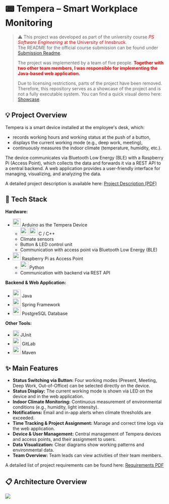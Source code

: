 <link rel="stylesheet" type='text/css' href="https://cdn.jsdelivr.net/gh/devicons/devicon@latest/devicon.min.css"/>

# :pager: Tempera – Smart Workplace Monitoring

> :warning: This project was developed as part of the university course <span style="color:red">*PS Software Engineering* at the University of Innsbruck</span>.  
> The README for the official course submission can be found under [Submission Readme](README_submission.md).  
>   
> The project was implemented by a team of five people. <span style="color:red">**Together with two other team members, I was responsible for implementing the Java-based web application.**</span>  
>   
> Due to licensing restrictions, parts of the project have been removed. Therefore, this repository serves as a showcase of the project and is not a fully executable system. You can find a quick visual demo here:  [Showcase](presentations/demo.md).

## :bulb: Project Overview

Tempera is a smart device installed at the employee's desk, which:
- records working hours and working status at the push of a button,
- displays the current working mode (e.g., deep work, meeting),
- continuously measures the indoor climate (temperature, humidity, etc.).

The device communicates via Bluetooth Low Energy (BLE) with a Raspberry Pi (Access Point), which collects the data and forwards it via a REST API to a central backend. A web application provides a user-friendly interface for managing, visualizing, and analyzing the data.

A detailed project description is available here: [Project Description (PDF)](artefacts/Projektidee.pdf)

## :wrench: Tech Stack

**Hardware:**
- <img src="https://cdn.jsdelivr.net/gh/devicons/devicon@latest/icons/arduino/arduino-original-wordmark.svg" width=25/> Arduino as the Tempera Device  
  - <img src="https://cdn.jsdelivr.net/gh/devicons/devicon@latest/icons/c/c-original.svg" width=25/> <img src="https://cdn.jsdelivr.net/gh/devicons/devicon@latest/icons/cplusplus/cplusplus-original.svg" width=25/>   C / C++
  - Climate sensors  
  - Button & LED control unit  
  - Communication with access point via Bluetooth Low Energy (BLE)
- <img src="https://cdn.jsdelivr.net/gh/devicons/devicon@latest/icons/raspberrypi/raspberrypi-original.svg" width=25/> Raspberry Pi as Access Point
    - <img src="https://cdn.jsdelivr.net/gh/devicons/devicon@latest/icons/python/python-original.svg" width=25/> Python
    - Communication with backend via REST API

**Backend & Web Application:**
- <img src="https://cdn.jsdelivr.net/gh/devicons/devicon@latest/icons/java/java-original.svg" width=25/> Java  
- <img src="https://cdn.jsdelivr.net/gh/devicons/devicon@latest/icons/spring/spring-original.svg" width=25/> Spring Framework  
- <img src="https://cdn.jsdelivr.net/gh/devicons/devicon@latest/icons/postgresql/postgresql-original.svg" width=25/> PostgreSQL Database  

**Other Tools:**
- <img src="https://cdn.jsdelivr.net/gh/devicons/devicon@latest/icons/junit/junit-original.svg" width=20/> JUnit  
- <img src="https://cdn.jsdelivr.net/gh/devicons/devicon@latest/icons/gitlab/gitlab-original.svg" width=25/> GitLab  
- <img src="https://cdn.jsdelivr.net/gh/devicons/devicon@latest/icons/maven/maven-original.svg" width=25/> Maven


## :sparkles: Main Features

- **Status Switching via Button:** Four working modes (Present, Meeting, Deep Work, Out-of-Office) can be selected directly on the device.
- **Status Display:** The current working mode is shown via LED on the device and in the web application.
- **Indoor Climate Monitoring:** Continuous measurement of environmental conditions (e.g., humidity, light intensity).
- **Notifications:** Email and in-app alerts when climate thresholds are exceeded.
- **Time Tracking & Project Assignment:** Manage and correct time logs via the web application.
- **Device & User Management:** Central management of Tempera devices and access points, and their assignment to users.
- **Data Visualization:** Clear diagrams show working patterns and environmental data.
- **Team Overview:** Team leads can view activities of their team members.

A detailed list of project requirements can be found here: [Requirements PDF](artefacts/Anforderungsliste.pdf)

## :clipboard: Architecture Overview

![](architekturuebersicht.jpg)
